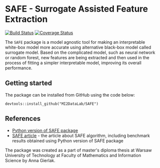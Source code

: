 # SAFE - Surrogate Assisted Feature Extraction

[![Build Status](https://travis-ci.org/MI2DataLab/SAFE.svg?branch=master)](https://travis-ci.org/MI2DataLab/SAFE)
[![Coverage Status](https://codecov.io/gh/MI2DataLab/SAFE/branch/master/graph/badge.svg)](https://codecov.io/gh/MI2DataLab/SAFE)

The `SAFE` package is a model agnostic tool for making an interpretable white-box model more accurate using alternative black-box model called surrogate model. Based on the complicated model, such as neural network or random forest, new features are being extracted and then used in the process of fitting a simpler interpretable model, improving its overall performance.


## Getting started
The package can be installed from GitHub using the code below:
```
devtools::install_github("MI2DataLab/SAFE")
```

## References
* [Python version of SAFE package](https://github.com/ModelOriented/SAFE)
* [SAFE article](https://arxiv.org/abs/1902.11035) - the article about SAFE algorithm, including benchmark results obtained using Python version of SAFE package

The package was created as a part of master's diploma thesis at Warsaw University of Technology at Faculty of Mathematics and Information Science by Anna Gierlak.

